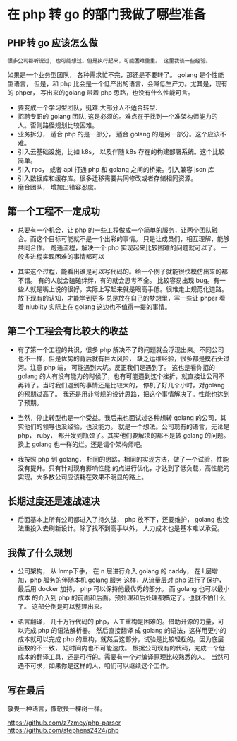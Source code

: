# 在 php 转 go 的部门我做了哪些准备

## PHP转 go 应该怎么做
    很多公司都听说过, 也可能想过。但是执行起来，可能困难重重。 这里我谈一些经验。 
  如果是一个业务型团队， 各种需求忙不完，那还是不要转了。 golang 是个性能型语言，
  但是，和 php 比会是一个低产出的语言，会降低生产力。尤其是，现有的 phper，
  写出来的golang 带着 php 思路，也没有什么性能可言。
  

  * 要变成一个学习型团队，挺难.大部分人不适合转型.
  * 招聘专职的 golang 团队, 这是必须的。难点在于找到一个准架构师能力的人。否则路径规划比较困难。
  * 业务拆分， 适合 php 的是一部分， 适合 golang 的是另一部分。这个应该不难。
  * 引入云基础设施，比如 k8s， 以及伴随 k8s 存在的构建部署系统。这个比较简单。
  * 引入 rpc， 或者 api 打通 php 和 golang 之间的桥梁。引入兼容 json 库
  * 引入数据库和缓存库。很多迁移需要共同修改或者存储相同资源。
  * 磨合团队， 增加出错容忍度。

## 第一个工程不一定成功
  * 总要有一个机会，让 php 的一些工程做成一个简单的服务，让两个团队融合。而这个目标可能就不是一个出彩的事情。
    只是让成员们，相互理解，能够共同合作。 跑通流程，解决一个 php 实现起来比较困难的问题就可以了。 
    一般多进程实现困难的事情都可以
      
  * 其实这个过程，能看出谁是可以写代码的。给一个例子就能很快模仿出来的都不错。 有的人就会磕磕绊绊，有的就会思考不全。
 比较容易出现 bug。有一些人就是嘴上说的很好，实际上写起来就是眼高手低。很难走上规范化道路。放下现有的认知，才能学到更多
    总是放在自己的梦想里，写一些让 phper 看着 niublity 实际上在 golang 这边也不值得一提的事情。
    
## 第二个工程会有比较大的收益
  * 有了第一个工程的共识，很多 php 解决不了的问题就会浮现出来。不同公司也不一样，但是优势的背后就有巨大风险，
缺乏运维经验，很多都是摸石头过河。注意 php 端， 可能遇到大坑。反正我们是遇到了。 这也是看你招的 golang 
    的人有没有能力的时候了，也有可能遇到这个挫折，就直接让公司不再转了。当时我们遇到的事情还是比较大的，
    停机了好几个小时，对golang 的预期过高了。 我还是用非常规的设计思路，把这个事情解决了。性能也达到了预期。
    
  * 当然，停止转型也是一个受益。我后来也面试过各种想转 golang 的公司，其实他们的领导也没经验，也没能力。
    就是一个想法。公司现有的语言，无论是 php， ruby， 都开发到瓶颈了。其实他们要解决的都不是转
    golang 的问题。换上 golang 也一样的烂。还是请个架构师吧。
    
  * 我按照 php 到 golang， 相同的思路，相同的实现方法，做了一个试验，性能没有提升。只有针对现有影响性能
    的点进行优化，才达到了低负载，高性能的实现。大多数公司应该耗在效果不明显的路上。
    
## 长期过度还是速战速决
  * 后面基本上所有公司都进入了持久战， php 放不下，还要维护， golang 也没法重投入去刷新设计。除了找不到高手以外，
人力成本也是基本难以承受。
    
## 我做了什么规划

*  公司架构， 从 lnmp下手， 在 n 层进行介入 golang 的 caddy， 在 l 层增加，php 服务的伴随本机 golang 服务
这样，从流量层对 php 进行了保护，最后用 docker 加持， php 可以保持他最优秀的部分。 而 golang 也可以最小成本
   的介入到 php 的前面和后面。预处理和后处理都搞定了。也就不怕什么了。 这部分倒是可以整理出来。
   
* 语言翻译， 几十万行代码的 php，人工重构是困难的。借助开源的力量，可以完成 php 的语法解析器。 然后直接翻译
成 golang 的语法，这样用更小的成本就可以完成 php 的重构，就然后这部分，试验是比较轻松的。因为底层函数的不一致，
  短时间内也不可能速成。 根据公司现有的代码，完成一个低成本的翻译工具，还是可行的。需要有一个对编译原理比较熟悉的人。
  当然可遇不可求，如果你是这样的人，咱们可以继续这个工作。
  
## 写在最后
敬畏一种语言，像敬畏一棵树一样。

https://github.com/z7zmey/php-parser
https://github.com/stephens2424/php

